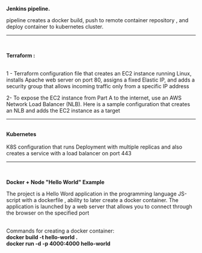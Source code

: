 <b>Jenkins pipeline. </b>

pipeline creates a docker build, push to remote container repository , and deploy container to kubernetes cluster.

<hr><br>

<b>Terraform : </b><br><br>

 1 - Terraform configuration file that creates an EC2 instance running Linux, installs Apache web server on port 80, 
 assigns a fixed Elastic IP, and adds a security group that allows incoming traffic only from a specific IP address
 
 2- To expose the EC2 instance from Part A to the internet,  use an AWS Network Load Balancer (NLB). Here is a sample 
 configuration that creates an NLB and adds the EC2 instance as a target
 
 <hr><br>
 <b>Kubernetes</b> <br><br>
 K8S configuration that runs Deployment with multiple replicas and also creates a service with a load balancer on port 443<br>
 
 <hr><br>
 
 <b>Docker + Node "Hello World" Example</b>
  
  The project is a Hello Word application in the programming language JS-script with a dockerfile , ability 
  to later create a docker container. The application is launched by a web server that allows you to connect through 
  the browser on the specified port<br><br>
  
  Commands for creating a docker container:<br>
 <b>docker build -t hello-world .<br>
  docker run -d -p 4000:4000 hello-world </b>


